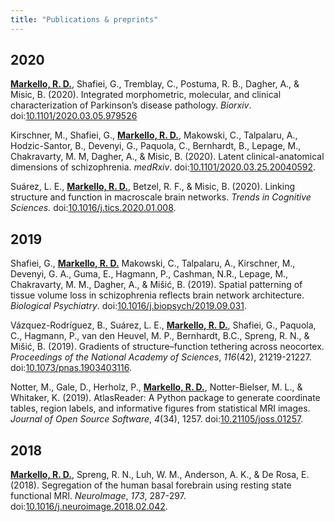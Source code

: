 ```yaml
---
title: "Publications & preprints"
---
```


## 2020

**<span style="text-decoration:underline">Markello, R. D.</span>**, Shafiei, G., Tremblay, C., Postuma, R. B., Dagher, A., & Misic, B. (2020). Integrated morphometric, molecular, and clinical characterization of Parkinson’s disease pathology. *Biorxiv*. doi:[10.1101/2020.03.05.979526](https://doi.org/10.1101/2020.03.05.979526)

Kirschner, M., Shafiei, G., **<span style="text-decoration:underline">Markello, R. D.</span>**, Makowski, C., Talpalaru, A., Hodzic-Santor, B., Devenyi, G., Paquola, C., Bernhardt, B., Lepage, M., Chakravarty, M. M, Dagher, A., \& Misic, B. (2020). Latent clinical-anatomical dimensions of schizophrenia. *medRxiv*. doi:[10.1101/2020.03.25.20040592](https://doi.org/10.1101/2020.03.25.20040592).

Suárez, L. E., **<span style="text-decoration:underline">Markello, R. D.</span>**, Betzel, R. F., & Misic, B. (2020). Linking structure and function in macroscale brain networks. *Trends in Cognitive Sciences.* doi:[10.1016/j.tics.2020.01.008](https://doi.org/10.1016/j.tics.2020.01.008).

## 2019

Shafiei, G., **<span style="text-decoration:underline">Markello, R. D.</span>** Makowski, C., Talpalaru, A., Kirschner, M., Devenyi, G. A., Guma, E., Hagmann, P., Cashman, N.R., Lepage, M., Chakravarty, M. M., Dagher, A., & Mišić, B. (2019). Spatial patterning of tissue volume loss in schizophrenia reflects brain network architecture. *Biological Psychiatry*. doi:[10.1016/j.biopsych/2019.09.031](https://doi.org/10.1016/j.biopsych.2019.09.031).

Vázquez-Rodríguez, B., Suárez, L. E., **<span style="text-decoration:underline">Markello, R. D.</span>**, Shafiei, G., Paquola, C., Hagmann, P., van den Heuvel, M. P., Bernhardt, B.C., Spreng, R. N., & Mišić, B. (2019). Gradients of structure–function tethering across neocortex. *Proceedings of the National Academy of Sciences*, *116*(42), 21219-21227. doi:[10.1073/pnas.1903403116](https://doi.org/10.1073/pnas.1903403116).

Notter, M., Gale, D., Herholz, P., **<span style="text-decoration:underline">Markello, R. D.</span>**, Notter-Bielser, M. L., & Whitaker, K. (2019). AtlasReader: A Python package to generate coordinate tables, region labels, and informative figures from statistical MRI images. *Journal of Open Source Software*, *4*(34), 1257. doi:[10.21105/joss.01257](https://doi.org/10.21105/joss.01257).

## 2018

**<span style="text-decoration:underline">Markello, R. D.</span>**, Spreng, R. N., Luh, W. M., Anderson, A. K., & De Rosa, E. (2018). Segregation of the human basal forebrain using resting state functional MRI. *NeuroImage*, *173*, 287-297. doi:[10.1016/j.neuroimage.2018.02.042](https://doi.org/10.1016/j.neuroimage.2018.02.042).

